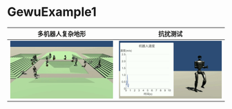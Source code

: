 # GewuExample1
<div align="center">

| <div align="center">多机器人复杂地形 </div> | <div align="center"> 抗扰测试 </div> |
| ---  | --- |
| <img src="Terrain.gif" width="400px"> | <img src="G1force.gif" width="400px"> |

</div>
